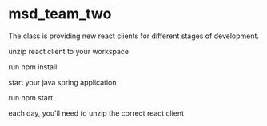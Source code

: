 # msd_team_two

The class is providing new react clients for different stages of development.

unzip react client to your workspace

run npm install

start your java spring application

run npm start

each day, you'll need to unzip the correct react client
